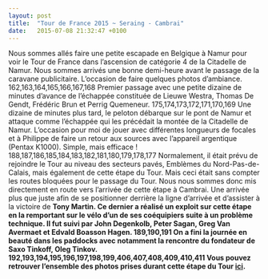 ```yaml
---
layout: post
title:  "Tour de France 2015 ~ Seraing - Cambrai"
date:   2015-07-08 21:32:47 +0100
---
```

Nous sommes allés faire une petite escapade en Belgique à Namur pour voir le Tour de France dans l’ascension de catégorie 4 de la Citadelle de Namur.
Nous sommes arrivés une bonne demi-heure avant le passage de la caravane publicitaire. L’occasion de faire quelques photos d’ambiance.
162,163,164,165,166,167,168
Premier passage avec une petite dizaine de minutes d’avance de l’échappée constituée de Lieuwe Westra, Thomas De Gendt, Frédéric Brun et Perrig Quemeneur.
175,174,173,172,171,170,169
Une dizaine de minutes plus tard, le peloton débarque sur le pont de Namur et attaque comme l’échappée qui les précédait la montée de la Citadelle de Namur. L’occasion pour moi de jouer avec différentes longueurs de focales et à Philippe de faire un retour aux sources avec l’appareil argentique (Pentax K1000). Simple, mais efficace !
188,187,186,185,184,183,182,181,180,179,178,177
Normalement, il était prévu de rejoindre le Tour au niveau des secteurs pavés, Emblèmes du Nord-Pas-de-Calais, mais également de cette étape du Tour. Mais ceci était sans compter les routes bloquées pour le passage du Tour.
Nous nous sommes donc mis directement en route vers l’arrivée de cette étape à Cambrai.
Une arrivée plus que juste afin de se positionner derrière la ligne d’arrivée et d’assister à la victoire de <strong>Tony Martin. Ce dernier a réalisé un exploit sur cette étape en la remportant sur le vélo d’un de ses coéquipiers suite à un problème technique. Il fut
suivi par <strong>John Degenkolb, <strong>Peter Sagan, <strong>Greg Van Avermaet et <strong>Edvald Boasson Hagen.
189,190,191
On a fini la journée en beauté dans les paddocks avec notamment la rencontre du fondateur de Saxo Tinkoff, <strong>Oleg Tinkov.
192,193,194,195,196,197,198,199,406,407,408,409,410,411
Vous pouvez retrouver l’ensemble des photos prises durant cette étape du Tour <a href="https://lightroom.adobe.com/shares/e39160f81797415eb6f1e62c46cfe04b/albums/8aca3a7106953b54d3342783a8d67ee6">ici</a>.
